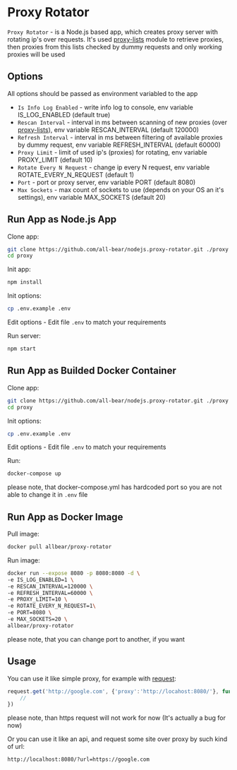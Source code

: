 # Proxy Rotator

`Proxy Rotator` - is a Node.js based app, which creates proxy server with rotating ip's over requests. It's used [proxy-lists](https://github.com/chill117/proxy-lists) module to retrieve proxies, then proxies from this lists checked by dummy requests and only working proxies will be used 

## Options

All options should be passed as environment variabled to the app

- `Is Info Log Enabled` - write info log to console, env variable IS_LOG_ENABLED (default true)
- `Rescan Interval` - interval in ms between scanning of new proxies (over [proxy-lists](https://github.com/chill117/proxy-lists)), env variable RESCAN_INTERVAL (default 120000)
- `Refresh Interval` - interval in ms between filtering of available proxies by dummy request, env variable REFRESH_INTERVAL (default 60000)
- `Proxy Limit` - limit of used ip's (proxies) for rotating, env variable PROXY_LIMIT (default 10)
- `Rotate Every N Request` - change ip every N request, env variable ROTATE_EVERY_N_REQUEST (default 1)
- `Port` - port or proxy server, env variable PORT (default 8080)
- `Max Sockets` - max count of sockets to use (depends on your OS an it's settings), env variable MAX_SOCKETS (default 20)

## Run App as Node.js App

Clone app:
```bash
git clone https://github.com/all-bear/nodejs.proxy-rotator.git ./proxy
cd proxy
```

Init app:
```bash
npm install
```

Init options:
```bash
cp .env.example .env
```

Edit options - Edit file `.env` to match your requirements

Run server:
```bash
npm start
```

## Run App as Builded Docker Container

Clone app:
```bash
git clone https://github.com/all-bear/nodejs.proxy-rotator.git ./proxy
cd proxy
```

Init options:
```bash
cp .env.example .env
```

Edit options - Edit file `.env` to match your requirements

Run:
```bash
docker-compose up
```
please note, that docker-compose.yml has hardcoded port so you are not able to change it in `.env` file

## Run App as Docker Image

Pull image:
```bash
docker pull allbear/proxy-rotator
```

Run image:
```bash
docker run --expose 8080 -p 8080:8080 -d \
-e IS_LOG_ENABLED=1 \
-e RESCAN_INTERVAL=120000 \
-e REFRESH_INTERVAL=60000 \
-e PROXY_LIMIT=10 \
-e ROTATE_EVERY_N_REQUEST=1\
-e PORT=8080 \
-e MAX_SOCKETS=20 \
allbear/proxy-rotator
```
please note, that you can change port to another, if you want

## Usage
You can use it like simple proxy, for example with [request](https://www.npmjs.com/package/request):
```javascript
request.get('http://google.com', {'proxy':'http://locahost:8080/'}, function (err, res, body) {
	//
})
```
please note, than https request will not work for now (It's actually a bug for now)

Or you can use it like an api, and request some site over proxy by such kind of url:
```url
http://localhost:8080/?url=https://google.com
```
